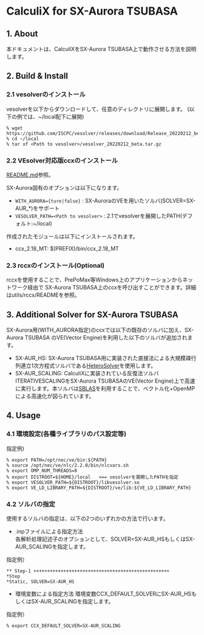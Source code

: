 # CalculiX for SX-Aurora TSUBASA
## 1. About
本ドキュメントは、CalculiXをSX-Aurora TSUBASA上で動作させる方法を説明します。

## 2. Build & Install
### 2.1 vesolverのインストール
vesolverを以下からダウンロードして、任意のディレクトリに展開します。
(以下の例では、~/local配下に展開)
```
% wget https://github.com/ISCPC/vesolver/releases/download/Release_20220212_beta/vesolver_20220212_beta.tar.gz
% cd ~/local
% tar xf <Path to vesolver>/vesolver_20220212_beta.tar.gz
```

### 2.2 VEsolver対応版ccxのインストール
[README.md](https://github.com/ISCPC/CalculiX-Builder/blob/develop/README.md)参照。

SX-Aurora固有のオプションは以下になります。
- `WITH_AURORA={ture|false}`     : SX-AuroraのVEを用いたソルバ(SOLVER=SX-AUR_*)をサポート
- `VESOLVER_PATH=<Path to vesolver>` : 2.1でvesolverを展開したPATH(デフォルト:~/local)

作成されたモジュールは以下にインストールされます。
- ccx_2.18_MT: $(PREFIX)/bin/ccx_2.18_MT


### 2.3 rccxのインストール(Optional)
rccxを使用することで、PrePoMax等Windows上のアプリケーションからネットワーク経由で
SX-Aurora TSUBASA上のccxを呼び出すことができます。詳細はutils/rccx/READMEを参照。


## 3. Additional Solver for SX-Aurora TSUBASA
SX-Aurora用(WITH_AURORA指定)のccxでは以下の既存のソルバに加え、SX-Aurora TSUBASA
のVE(Vector Engine)を利用した以下のソルバが追加されます。

- SX-AUR_HS: SX-Aurora TSUBASA用に実装された直接法による大規模疎行列連立1次方程式ソルバである[HeteroSolver](https://www.hpc.nec/documents/sdk/SDK_NLC/UsersGuide/heterosolver/c/ja/index.html)を使用します。
- SX-AUR_SCALING: CalculiXに実装されている反復法ソルバITERATIVESCALINGをSX-Aurora TSUBASAのVE(Vector Engine)上で高速に実行します。本ソルバは[SBLAS](https://www.hpc.nec/documents/sdk/SDK_NLC/UsersGuide/sblas/c/ja/index.html)を利用することで、ベクトル化+OpenMPによる高速化が図られています。


## 4. Usage
### 4.1 環境設定(各種ライブラリのパス設定等)
指定例)
```
% export PATH=/opt/nec/ve/bin:${PATH}
% source /opt/nec/ve/nlc/2.2.0/bin/nlcvars.sh
% export OMP_NUM_THREADS=8
% export DISTROOT=${HOME}/local   <== vesolverを展開したPATHを指定
% export VESOLVER_PATH=${DISTROOT}/libvesolver.so
% export VE_LD_LIBRARY_PATH=${DISTROOT}/ve/lib:${VE_LD_LIBRARY_PATH}
```


### 4.2 ソルバの指定
使用するソルバの指定は、以下の2つのいずれかの方法で行います。
 
- .inpファイルによる指定方法  
各解析処理記述子のオプションとして、SOLVER=SX-AUR_HSもしくはSX-AUR_SCALINGを指定します。

指定例） 
```
** Step-1 ++++++++++++++++++++++++++++++++++++++++++++++++++
*Step
*Static, SOLVER=SX-AUR_HS
```

- 環境変数による指定方法
環境変数CCX_DEFAULT_SOLVERにSX-AUR_HSもしくはSX-AUR_SCALINGを指定します。

指定例） 
```
% export CCX_DEFAULT_SOLVER=SX-AUR_SCALING
```
